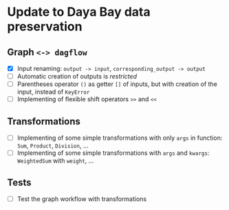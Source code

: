 
# Update to Daya Bay data preservation

## Graph `<-> dagflow`

- [x] Input renaming: `output -> input`, `corresponding_output -> output`
- [ ] Automatic creation of outputs is *restricted*
- [ ] Parentheses operator `()` as getter `[]` of inputs, but with creation
of the input, instead of `KeyError`
- [ ] Implementing of flexible shift operators `>>` and `<<`

## Transformations

- [ ] Implementing of some simple transformations with only `args` in function:
`Sum`, `Product`, `Division`, ...
- [ ] Implementing of some simple transformations with `args` and `kwargs`:
`WeightedSum` with `weight`, ...

## Tests

- [ ] Test the graph workflow with transformations

